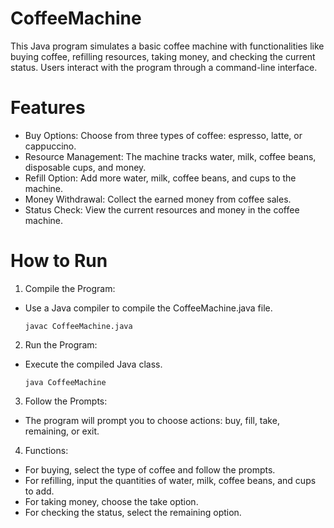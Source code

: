 # CoffeeMachine
This Java program simulates a basic coffee machine with functionalities like buying coffee, refilling resources, taking money, and checking the current status. Users interact with the program through a command-line interface.

# Features
- Buy Options: Choose from three types of coffee: espresso, latte, or cappuccino.
- Resource Management: The machine tracks water, milk, coffee beans, disposable cups, and money.
- Refill Option: Add more water, milk, coffee beans, and cups to the machine.
- Money Withdrawal: Collect the earned money from coffee sales.
- Status Check: View the current resources and money in the coffee machine.
# How to Run
1. Compile the Program:

- Use a Java compiler to compile the CoffeeMachine.java file.
  ```
  javac CoffeeMachine.java
  ```
2. Run the Program:

- Execute the compiled Java class.
  ```
  java CoffeeMachine
  ```
3. Follow the Prompts:
- The program will prompt you to choose actions: buy, fill, take, remaining, or exit.
4. Functions:

- For buying, select the type of coffee and follow the prompts.
- For refilling, input the quantities of water, milk, coffee beans, and cups to add.
- For taking money, choose the take option.
- For checking the status, select the remaining option.

